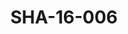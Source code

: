 ---
pid: SHA-16-006
title: SHA-16-006
language: ar
collection: شرحبيل احمد
original_label: 
rights: شرحبيل احمد
location_of_original: شرحبيل احمد
photographer_or_studio: 
scanned_from: photograph 10 by 14.7
_date: '2005'
location: بريطانيا، لندن
description: 'شرحبيل احمد بالعود وشخصان اخران '
additional_notes: 
permission_display: 'yes'
on_server: 'no'
on_website: 'no'
permalink: /archive/ar/sha-16-006.html
layout: photo-page
---